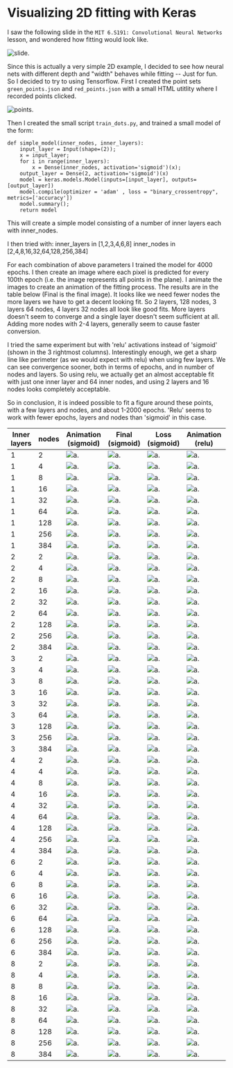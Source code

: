 # Visualizing 2D fitting with Keras

I saw the following slide in the `MIT 6.S191: Convolutional Neural Networks` lesson, and wondered how fitting would look like. 

![slide](slide.jpg "Slide").
	 
Since this is actually a very simple 2D example, I decided to see how neural nets with different depth and "width" behaves while fitting -- Just for fun. So I decided to try to using Tensorflow. First I created the point sets `green_points.json` and `red_points.json` with a small HTML utitlity where I recorded points clicked.

![points](red_green.png "Slide").

Then I created the small script `train_dots.py`, and trained a small model of the form:

	def simple_model(inner_nodes, inner_layers):
	    input_layer = Input(shape=(2));
	    x = input_layer;
	    for i in range(inner_layers):
	        x = Dense(inner_nodes, activation='sigmoid')(x);
	    output_layer = Dense(2, activation='sigmoid')(x)
	    model = keras.models.Model(inputs=[input_layer], outputs=[output_layer])
	    model.compile(optimizer = 'adam' , loss = "binary_crossentropy", metrics=['accuracy'])
	    model.summary();
	    return model    

This will create a simple model consisting of a number of inner layers each with inner_nodes.

I then tried with:
	inner_layers in [1,2,3,4,6,8]
    inner_nodes in [2,4,8,16,32,64,128,256,384]

For each combination of above parameters I trained the model for 4000 epochs. I then create an image where each pixel is predicted for every 100th epoch (i.e. the image represents all points in the plane). I animate the images to create an animation of the fitting process. The results are in the table below (Final is the final image).
It looks like we need fewer nodes the more layers we have to get a decent looking fit. So 2 layers, 128 nodes, 3 layers 64 nodes, 4 layers 32 nodes all look like good fits. More layers doesn't seem to converge and a single layer doesn't seem sufficient at all. Adding more nodes with 2-4 layers, generally seem to cause faster conversion.

I tried the same experiment but with 'relu' activations instead of 'sigmoid' (shown in the 3 rightmost columns). Interestingly enough, we get a sharp line like perimeter (as we would expect with relu) when using few layers. We can see convergence sooner, both in terms of epochs, and in number of nodes and layers. So using relu, we actually get an almost acceptable fit with just one inner layer and 64 inner nodes, and using 2 layers and 16 nodes looks completely acceptable.

So in conclusion, it is indeed possible to fit a figure around these points, with a few layers and nodes, and about 1-2000 epochs. 'Relu' seems to work with fewer epochs, layers and nodes than 'sigmoid' in this case.


| Inner layers | nodes | Animation (sigmoid) |  Final (sigmoid) | Loss (sigmoid)   | Animation (relu) |  Final (relu) | Loss (relu)   | 
|--------------|-------|--------|--------|--------|--------|--------|--------|
| 1            |   2   | ![a](out/sigout_1_2/out_1_2.gif).     | ![a](out/sigout_1_2/vis_4000.png).   | ![a](out/sigout_1_2/loss.png).   | ![a](out/reluout_1_2/reluout_1_2.gif).     | ![a](out/reluout_1_2/vis_4000.png).   | ![a](out/reluout_1_2/loss.png).   | 
| 1            |   4   | ![a](out/sigout_1_4/out_1_4.gif).     | ![a](out/sigout_1_4/vis_4000.png).   | ![a](out/sigout_1_4/loss.png).   | ![a](out/reluout_1_4/reluout_1_4.gif).     | ![a](out/reluout_1_4/vis_4000.png).   | ![a](out/reluout_1_4/loss.png).   | 
| 1            |   8   | ![a](out/sigout_1_8/out_1_8.gif).     | ![a](out/sigout_1_8/vis_4000.png).   | ![a](out/sigout_1_8/loss.png).   | ![a](out/reluout_1_8/reluout_1_8.gif).     | ![a](out/reluout_1_8/vis_4000.png).   | ![a](out/reluout_1_8/loss.png).   | 
| 1            |   16  | ![a](out/sigout_1_16/out_1_16.gif).   | ![a](out/sigout_1_16/vis_4000.png).  | ![a](out/sigout_1_16/loss.png).  | ![a](out/reluout_1_16/reluout_1_16.gif).   | ![a](out/reluout_1_16/vis_4000.png).  | ![a](out/reluout_1_16/loss.png).  | 
| 1            |   32  | ![a](out/sigout_1_32/out_1_32.gif).   | ![a](out/sigout_1_32/vis_4000.png).  | ![a](out/sigout_1_32/loss.png).  | ![a](out/reluout_1_32/reluout_1_32.gif).   | ![a](out/reluout_1_32/vis_4000.png).  | ![a](out/reluout_1_32/loss.png).  | 
| 1            |   64  | ![a](out/sigout_1_64/out_1_64.gif).   | ![a](out/sigout_1_64/vis_4000.png).  | ![a](out/sigout_1_64/loss.png).  | ![a](out/reluout_1_64/reluout_1_64.gif).   | ![a](out/reluout_1_64/vis_4000.png).  | ![a](out/reluout_1_64/loss.png).  | 
| 1            |   128 | ![a](out/sigout_1_128/out_1_128.gif). | ![a](out/sigout_1_128/vis_4000.png). | ![a](out/sigout_1_128/loss.png). | ![a](out/reluout_1_128/reluout_1_128.gif). | ![a](out/reluout_1_128/vis_4000.png). | ![a](out/reluout_1_128/loss.png). | 
| 1            |   256 | ![a](out/sigout_1_256/out_1_256.gif). | ![a](out/sigout_1_256/vis_4000.png). | ![a](out/sigout_1_256/loss.png). | ![a](out/reluout_1_256/reluout_1_256.gif). | ![a](out/reluout_1_256/vis_4000.png). | ![a](out/reluout_1_256/loss.png). | 
| 1            |   384 | ![a](out/sigout_1_384/out_1_384.gif). | ![a](out/sigout_1_384/vis_4000.png). | ![a](out/sigout_1_384/loss.png). | ![a](out/reluout_1_384/reluout_1_384.gif). | ![a](out/reluout_1_384/vis_4000.png). | ![a](out/reluout_1_384/loss.png). | 
| 2            |   2   | ![a](out/sigout_2_2/out_2_2.gif).     | ![a](out/sigout_2_2/vis_3999.png).   | ![a](out/sigout_2_2/loss.png).   | ![a](out/reluout_2_2/reluout_2_2.gif).     | ![a](out/reluout_2_2/vis_4000.png).   | ![a](out/reluout_2_2/loss.png).   | 
| 2            |   4   | ![a](out/sigout_2_4/out_2_4.gif).     | ![a](out/sigout_2_4/vis_3999.png).   | ![a](out/sigout_2_4/loss.png).   | ![a](out/reluout_2_4/reluout_2_4.gif).     | ![a](out/reluout_2_4/vis_4000.png).   | ![a](out/reluout_2_4/loss.png).   | 
| 2            |   8   | ![a](out/sigout_2_8/out_2_8.gif).     | ![a](out/sigout_2_8/vis_3999.png).   | ![a](out/sigout_2_8/loss.png).   | ![a](out/reluout_2_8/reluout_2_8.gif).     | ![a](out/reluout_2_8/vis_4000.png).   | ![a](out/reluout_2_8/loss.png).   | 
| 2            |   16  | ![a](out/sigout_2_16/out_2_16.gif).   | ![a](out/sigout_2_16/vis_3999.png).  | ![a](out/sigout_2_16/loss.png).  | ![a](out/reluout_2_16/reluout_2_16.gif).   | ![a](out/reluout_2_16/vis_4000.png).  | ![a](out/reluout_2_16/loss.png).  | 
| 2            |   32  | ![a](out/sigout_2_32/out_2_32.gif).   | ![a](out/sigout_2_32/vis_3999.png).  | ![a](out/sigout_2_32/loss.png).  | ![a](out/reluout_2_32/reluout_2_32.gif).   | ![a](out/reluout_2_32/vis_4000.png).  | ![a](out/reluout_2_32/loss.png).  | 
| 2            |   64  | ![a](out/sigout_2_64/out_2_64.gif).   | ![a](out/sigout_2_64/vis_3999.png).  | ![a](out/sigout_2_64/loss.png).  | ![a](out/reluout_2_64/reluout_2_64.gif).   | ![a](out/reluout_2_64/vis_4000.png).  | ![a](out/reluout_2_64/loss.png).  | 
| 2            |   128 | ![a](out/sigout_2_128/out_2_128.gif). | ![a](out/sigout_2_128/vis_3999.png). | ![a](out/sigout_2_128/loss.png). | ![a](out/reluout_2_128/reluout_2_128.gif). | ![a](out/reluout_2_128/vis_4000.png). | ![a](out/reluout_2_128/loss.png). | 
| 2            |   256 | ![a](out/sigout_2_256/out_2_256.gif). | ![a](out/sigout_2_256/vis_3999.png). | ![a](out/sigout_2_256/loss.png). | ![a](out/reluout_2_256/reluout_2_256.gif). | ![a](out/reluout_2_256/vis_4000.png). | ![a](out/reluout_2_256/loss.png). | 
| 2            |   384 | ![a](out/sigout_2_384/out_2_384.gif). | ![a](out/sigout_2_384/vis_3999.png). | ![a](out/sigout_2_384/loss.png). | ![a](out/reluout_2_384/reluout_2_384.gif). | ![a](out/reluout_2_384/vis_4000.png). | ![a](out/reluout_2_384/loss.png). | 
| 3            |   2   | ![a](out/sigout_3_2/out_3_2.gif).     | ![a](out/sigout_3_2/vis_3999.png).   | ![a](out/sigout_3_2/loss.png).   | ![a](out/reluout_3_2/reluout_3_2.gif).     | ![a](out/reluout_3_2/vis_4000.png).   | ![a](out/reluout_3_2/loss.png).   | 
| 3            |   4   | ![a](out/sigout_3_4/out_3_4.gif).     | ![a](out/sigout_3_4/vis_3999.png).   | ![a](out/sigout_3_4/loss.png).   | ![a](out/reluout_3_4/reluout_3_4.gif).     | ![a](out/reluout_3_4/vis_4000.png).   | ![a](out/reluout_3_4/loss.png).   | 
| 3            |   8   | ![a](out/sigout_3_8/out_3_8.gif).     | ![a](out/sigout_3_8/vis_3999.png).   | ![a](out/sigout_3_8/loss.png).   | ![a](out/reluout_3_8/reluout_3_8.gif).     | ![a](out/reluout_3_8/vis_4000.png).   | ![a](out/reluout_3_8/loss.png).   | 
| 3            |   16  | ![a](out/sigout_3_16/out_3_16.gif).   | ![a](out/sigout_3_16/vis_3999.png).  | ![a](out/sigout_3_16/loss.png).  | ![a](out/reluout_3_16/reluout_3_16.gif).   | ![a](out/reluout_3_16/vis_4000.png).  | ![a](out/reluout_3_16/loss.png).  | 
| 3            |   32  | ![a](out/sigout_3_32/out_3_32.gif).   | ![a](out/sigout_3_32/vis_3999.png).  | ![a](out/sigout_3_32/loss.png).  | ![a](out/reluout_3_32/reluout_3_32.gif).   | ![a](out/reluout_3_32/vis_4000.png).  | ![a](out/reluout_3_32/loss.png).  | 
| 3            |   64  | ![a](out/sigout_3_64/out_3_64.gif).   | ![a](out/sigout_3_64/vis_3999.png).  | ![a](out/sigout_3_64/loss.png).  | ![a](out/reluout_3_64/reluout_3_64.gif).   | ![a](out/reluout_3_64/vis_4000.png).  | ![a](out/reluout_3_64/loss.png).  | 
| 3            |   128 | ![a](out/sigout_3_128/out_3_128.gif). | ![a](out/sigout_3_128/vis_3999.png). | ![a](out/sigout_3_128/loss.png). | ![a](out/reluout_3_128/reluout_3_128.gif). | ![a](out/reluout_3_128/vis_4000.png). | ![a](out/reluout_3_128/loss.png). | 
| 3            |   256 | ![a](out/sigout_3_256/out_3_256.gif). | ![a](out/sigout_3_256/vis_3999.png). | ![a](out/sigout_3_256/loss.png). | ![a](out/reluout_3_256/reluout_3_256.gif). | ![a](out/reluout_3_256/vis_4000.png). | ![a](out/reluout_3_256/loss.png). | 
| 3            |   384 | ![a](out/sigout_3_384/out_3_384.gif). | ![a](out/sigout_3_384/vis_3999.png). | ![a](out/sigout_3_384/loss.png). | ![a](out/reluout_3_384/reluout_3_384.gif). | ![a](out/reluout_3_384/vis_4000.png). | ![a](out/reluout_3_384/loss.png). | 
| 4            |   2   | ![a](out/sigout_4_2/out_4_2.gif).     | ![a](out/sigout_4_2/vis_3999.png).   | ![a](out/sigout_4_2/loss.png).   | ![a](out/reluout_4_2/reluout_4_2.gif).     | ![a](out/reluout_4_2/vis_4000.png).   | ![a](out/reluout_4_2/loss.png).   | 
| 4            |   4   | ![a](out/sigout_4_4/out_4_4.gif).     | ![a](out/sigout_4_4/vis_3999.png).   | ![a](out/sigout_4_4/loss.png).   | ![a](out/reluout_4_4/reluout_4_4.gif).     | ![a](out/reluout_4_4/vis_4000.png).   | ![a](out/reluout_4_4/loss.png).   | 
| 4            |   8   | ![a](out/sigout_4_8/out_4_8.gif).     | ![a](out/sigout_4_8/vis_3999.png).   | ![a](out/sigout_4_8/loss.png).   | ![a](out/reluout_4_8/reluout_4_8.gif).     | ![a](out/reluout_4_8/vis_4000.png).   | ![a](out/reluout_4_8/loss.png).   | 
| 4            |   16  | ![a](out/sigout_4_16/out_4_16.gif).   | ![a](out/sigout_4_16/vis_3999.png).  | ![a](out/sigout_4_16/loss.png).  | ![a](out/reluout_4_16/reluout_4_16.gif).   | ![a](out/reluout_4_16/vis_4000.png).  | ![a](out/reluout_4_16/loss.png).  | 
| 4            |   32  | ![a](out/sigout_4_32/out_4_32.gif).   | ![a](out/sigout_4_32/vis_3999.png).  | ![a](out/sigout_4_32/loss.png).  | ![a](out/reluout_4_32/reluout_4_32.gif).   | ![a](out/reluout_4_32/vis_4000.png).  | ![a](out/reluout_4_32/loss.png).  | 
| 4            |   64  | ![a](out/sigout_4_64/out_4_64.gif).   | ![a](out/sigout_4_64/vis_3999.png).  | ![a](out/sigout_4_64/loss.png).  | ![a](out/reluout_4_64/reluout_4_64.gif).   | ![a](out/reluout_4_64/vis_4000.png).  | ![a](out/reluout_4_64/loss.png).  | 
| 4            |   128 | ![a](out/sigout_4_128/out_4_128.gif). | ![a](out/sigout_4_128/vis_3999.png). | ![a](out/sigout_4_128/loss.png). | ![a](out/reluout_4_128/reluout_4_128.gif). | ![a](out/reluout_4_128/vis_4000.png). | ![a](out/reluout_4_128/loss.png). | 
| 4            |   256 | ![a](out/sigout_4_256/out_4_256.gif). | ![a](out/sigout_4_256/vis_3999.png). | ![a](out/sigout_4_256/loss.png). | ![a](out/reluout_4_256/reluout_4_256.gif). | ![a](out/reluout_4_256/vis_4000.png). | ![a](out/reluout_4_256/loss.png). | 
| 4            |   384 | ![a](out/sigout_4_384/out_4_384.gif). | ![a](out/sigout_4_384/vis_3999.png). | ![a](out/sigout_4_384/loss.png). | ![a](out/reluout_4_384/reluout_4_384.gif). | ![a](out/reluout_4_384/vis_4000.png). | ![a](out/reluout_4_384/loss.png). | 
| 6            |   2   | ![a](out/sigout_6_2/out_6_2.gif).     | ![a](out/sigout_6_2/vis_3999.png).   | ![a](out/sigout_6_2/loss.png).   | ![a](out/reluout_6_2/reluout_6_2.gif).     | ![a](out/reluout_6_2/vis_4000.png).   | ![a](out/reluout_6_2/loss.png).   | 
| 6            |   4   | ![a](out/sigout_6_4/out_6_4.gif).     | ![a](out/sigout_6_4/vis_3999.png).   | ![a](out/sigout_6_4/loss.png).   | ![a](out/reluout_6_4/reluout_6_4.gif).     | ![a](out/reluout_6_4/vis_4000.png).   | ![a](out/reluout_6_4/loss.png).   | 
| 6            |   8   | ![a](out/sigout_6_8/out_6_8.gif).     | ![a](out/sigout_6_8/vis_3999.png).   | ![a](out/sigout_6_8/loss.png).   | ![a](out/reluout_6_8/reluout_6_8.gif).     | ![a](out/reluout_6_8/vis_4000.png).   | ![a](out/reluout_6_8/loss.png).   | 
| 6            |   16  | ![a](out/sigout_6_16/out_6_16.gif).   | ![a](out/sigout_6_16/vis_3999.png).  | ![a](out/sigout_6_16/loss.png).  | ![a](out/reluout_6_16/reluout_6_16.gif).   | ![a](out/reluout_6_16/vis_4000.png).  | ![a](out/reluout_6_16/loss.png).  | 
| 6            |   32  | ![a](out/sigout_6_32/out_6_32.gif).   | ![a](out/sigout_6_32/vis_3999.png).  | ![a](out/sigout_6_32/loss.png).  | ![a](out/reluout_6_32/reluout_6_32.gif).   | ![a](out/reluout_6_32/vis_4000.png).  | ![a](out/reluout_6_32/loss.png).  | 
| 6            |   64  | ![a](out/sigout_6_64/out_6_64.gif).   | ![a](out/sigout_6_64/vis_3999.png).  | ![a](out/sigout_6_64/loss.png).  | ![a](out/reluout_6_64/reluout_6_64.gif).   | ![a](out/reluout_6_64/vis_4000.png).  | ![a](out/reluout_6_64/loss.png).  | 
| 6            |   128 | ![a](out/sigout_6_128/out_6_128.gif). | ![a](out/sigout_6_128/vis_3999.png). | ![a](out/sigout_6_128/loss.png). | ![a](out/reluout_6_128/reluout_6_128.gif). | ![a](out/reluout_6_128/vis_4000.png). | ![a](out/reluout_6_128/loss.png). | 
| 6            |   256 | ![a](out/sigout_6_256/out_6_256.gif). | ![a](out/sigout_6_256/vis_3999.png). | ![a](out/sigout_6_256/loss.png). | ![a](out/reluout_6_256/reluout_6_256.gif). | ![a](out/reluout_6_256/vis_4000.png). | ![a](out/reluout_6_256/loss.png). | 
| 6            |   384 | ![a](out/sigout_6_384/out_6_384.gif). | ![a](out/sigout_6_384/vis_3999.png). | ![a](out/sigout_6_384/loss.png). | ![a](out/reluout_6_384/reluout_6_384.gif). | ![a](out/reluout_6_384/vis_4000.png). | ![a](out/reluout_6_384/loss.png). | 
| 8            |   2   | ![a](out/sigout_8_2/out_8_2.gif).     | ![a](out/sigout_8_2/vis_3999.png).   | ![a](out/sigout_8_2/loss.png).   | ![a](out/reluout_8_2/reluout_8_2.gif).     | ![a](out/reluout_8_2/vis_4000.png).   | ![a](out/reluout_8_2/loss.png).   | 
| 8            |   4   | ![a](out/sigout_8_4/out_8_4.gif).     | ![a](out/sigout_8_4/vis_3999.png).   | ![a](out/sigout_8_4/loss.png).   | ![a](out/reluout_8_4/reluout_8_4.gif).     | ![a](out/reluout_8_4/vis_4000.png).   | ![a](out/reluout_8_4/loss.png).   | 
| 8            |   8   | ![a](out/sigout_8_8/out_8_8.gif).     | ![a](out/sigout_8_8/vis_3999.png).   | ![a](out/sigout_8_8/loss.png).   | ![a](out/reluout_8_8/reluout_8_8.gif).     | ![a](out/reluout_8_8/vis_4000.png).   | ![a](out/reluout_8_8/loss.png).   | 
| 8            |   16  | ![a](out/sigout_8_16/out_8_16.gif).   | ![a](out/sigout_8_16/vis_3999.png).  | ![a](out/sigout_8_16/loss.png).  | ![a](out/reluout_8_16/reluout_8_16.gif).   | ![a](out/reluout_8_16/vis_4000.png).  | ![a](out/reluout_8_16/loss.png).  | 
| 8            |   32  | ![a](out/sigout_8_32/out_8_32.gif).   | ![a](out/sigout_8_32/vis_3999.png).  | ![a](out/sigout_8_32/loss.png).  | ![a](out/reluout_8_32/reluout_8_32.gif).   | ![a](out/reluout_8_32/vis_4000.png).  | ![a](out/reluout_8_32/loss.png).  | 
| 8            |   64  | ![a](out/sigout_8_64/out_8_64.gif).   | ![a](out/sigout_8_64/vis_3999.png).  | ![a](out/sigout_8_64/loss.png).  | ![a](out/reluout_8_64/reluout_8_64.gif).   | ![a](out/reluout_8_64/vis_4000.png).  | ![a](out/reluout_8_64/loss.png).  | 
| 8            |   128 | ![a](out/sigout_8_128/out_8_128.gif). | ![a](out/sigout_8_128/vis_3999.png). | ![a](out/sigout_8_128/loss.png). | ![a](out/reluout_8_128/reluout_8_128.gif). | ![a](out/reluout_8_128/vis_4000.png). | ![a](out/reluout_8_128/loss.png). | 
| 8            |   256 | ![a](out/sigout_8_256/out_8_256.gif). | ![a](out/sigout_8_256/vis_3999.png). | ![a](out/sigout_8_256/loss.png). | ![a](out/reluout_8_256/reluout_8_256.gif). | ![a](out/reluout_8_256/vis_4000.png). | ![a](out/reluout_8_256/loss.png). | 
| 8            |   384 | ![a](out/sigout_8_384/out_8_384.gif). | ![a](out/sigout_8_384/vis_3999.png). | ![a](out/sigout_8_384/loss.png). | ![a](out/reluout_8_384/reluout_8_384.gif). | ![a](out/reluout_8_384/vis_4000.png). | ![a](out/reluout_8_384/loss.png). | 
